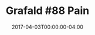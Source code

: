 ---
title: "Grafald #88 Pain"
type: "image"
date: 2017-04-03T00:00:00-04:00
draft: false
categories: ["Projects"]
image_path: "../img/2017/88.png"
alt_text: ""
is_subpage: true
---